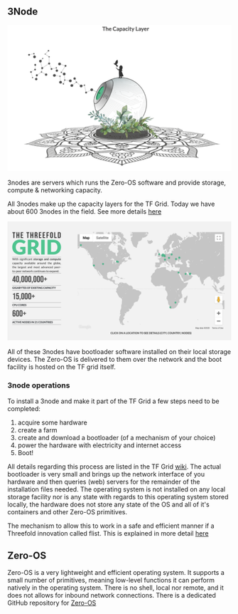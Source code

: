 ## 3Node

![](./img/3node_nice.png)

3nodes are servers which runs the Zero-OS software and provide storage, compute & networking capacity.  

All 3nodes make up the capacity layers for the TF Grid.  Today we have about 600 3nodes in the field. See more details [here](http://www2.cloud.threefold.io)

![](./img/tf_grid.png)

All of these 3nodes have bootloader software installed on their local storage devices.  The Zero-OS is delivered to them over the network and the boot facility is hosted on the TF grid itself.

### 3node operations

To install a 3node and make it part of the TF Grid a few steps need to be completed:

1. acquire some hardware
2. create a farm
3. create and download a bootloader (of a mechanism of your choice)
4. power the hardware with electricity and internet access
5. Boot!

All details regarding this process are listed in the TF Grid [wiki](https://wiki.threefold.io/grid/readme#/grid/tf_farming/v2_jsx_farmsetup).  The actual bootloader is very small and brings up the network interface of you hardware and then queries (web) servers for the remainder of the installation files needed.  The operating system is not installed on any local storage facility nor is any state with regards to this operating system stored locally, the hardware does not store any state of the OS and all of it's containers and other Zero-OS primitives.

The mechanism to allow this to work in a safe and efficient manner if a Threefold innovation called flist.  This is explained in more detail [here](architecture_flist.md)

## Zero-OS

Zero-OS is a very lightweight and efficient operating system.  It supports a small number of primitives, meaning low-level functions it can perform natively in the operating system.  There is no shell, local nor remote, and it does not allows for inbound network connections. There is a dedicated GitHub repository for [Zero-OS](https://github.com/threefoldtech/zos/tree/master/docs)
